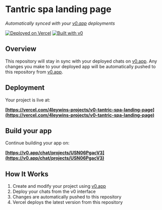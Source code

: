 # Tantric spa landing page

*Automatically synced with your [v0.app](https://v0.app) deployments*

[![Deployed on Vercel](https://img.shields.io/badge/Deployed%20on-Vercel-black?style=for-the-badge&logo=vercel)](https://vercel.com/4leywins-projects/v0-tantric-spa-landing-page)
[![Built with v0](https://img.shields.io/badge/Built%20with-v0.app-black?style=for-the-badge)](https://v0.app/chat/projects/USN06PgacV3)

## Overview

This repository will stay in sync with your deployed chats on [v0.app](https://v0.app).
Any changes you make to your deployed app will be automatically pushed to this repository from [v0.app](https://v0.app).

## Deployment

Your project is live at:

**[https://vercel.com/4leywins-projects/v0-tantric-spa-landing-page](https://vercel.com/4leywins-projects/v0-tantric-spa-landing-page)**

## Build your app

Continue building your app on:

**[https://v0.app/chat/projects/USN06PgacV3](https://v0.app/chat/projects/USN06PgacV3)**

## How It Works

1. Create and modify your project using [v0.app](https://v0.app)
2. Deploy your chats from the v0 interface
3. Changes are automatically pushed to this repository
4. Vercel deploys the latest version from this repository
